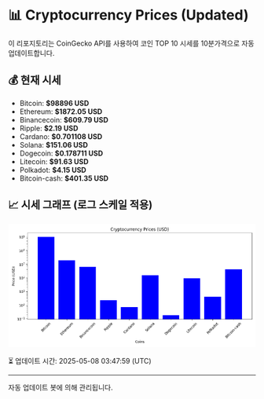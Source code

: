 
# 📊 Cryptocurrency Prices (Updated)

이 리포지토리는 CoinGecko API를 사용하여 코인 TOP 10 시세를 10분가격으로 자동 업데이트합니다.

## 💰 현재 시세
- Bitcoin: **$98896 USD**
- Ethereum: **$1872.05 USD**
- Binancecoin: **$609.79 USD**
- Ripple: **$2.19 USD**
- Cardano: **$0.701108 USD**
- Solana: **$151.06 USD**
- Dogecoin: **$0.178711 USD**
- Litecoin: **$91.63 USD**
- Polkadot: **$4.15 USD**
- Bitcoin-cash: **$401.35 USD**

## 📈 시세 그래프 (로그 스케일 적용)
![Crypto Prices](crypto_prices.png)

⏳ 업데이트 시간: 2025-05-08 03:47:59 (UTC)

---
자동 업데이트 봇에 의해 관리됩니다.
